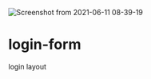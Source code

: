 ![Screenshot from 2021-06-11 08-39-19](https://user-images.githubusercontent.com/37735201/121625913-23d40480-ca94-11eb-8bfb-c67432dbd90b.png)
# login-form

login layout
